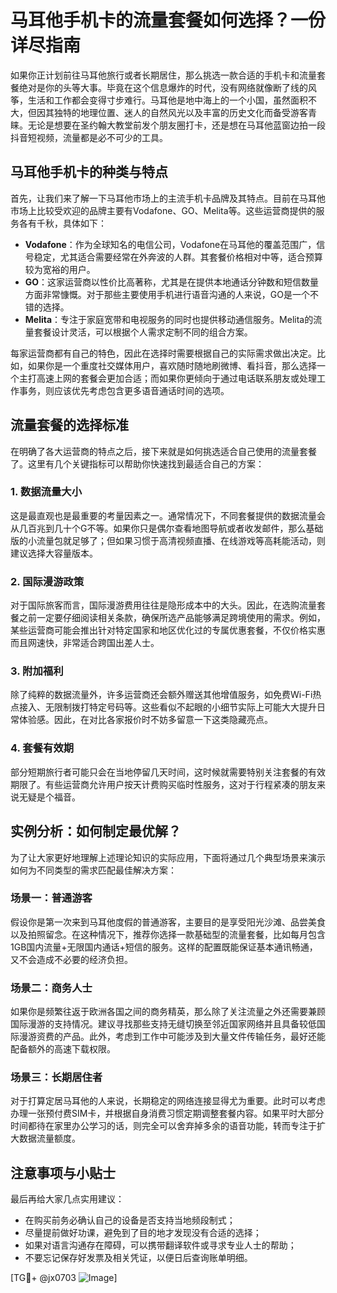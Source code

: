 # 马耳他手机卡的流量套餐如何选择？一份详尽指南

如果你正计划前往马耳他旅行或者长期居住，那么挑选一款合适的手机卡和流量套餐绝对是你的头等大事。毕竟在这个信息爆炸的时代，没有网络就像断了线的风筝，生活和工作都会变得寸步难行。马耳他是地中海上的一个小国，虽然面积不大，但因其独特的地理位置、迷人的自然风光以及丰富的历史文化而备受游客青睐。无论是想要在圣约翰大教堂前发个朋友圈打卡，还是想在马耳他蓝窗边拍一段抖音短视频，流量都是必不可少的工具。

## 马耳他手机卡的种类与特点

首先，让我们来了解一下马耳他市场上的主流手机卡品牌及其特点。目前在马耳他市场上比较受欢迎的品牌主要有Vodafone、GO、Melita等。这些运营商提供的服务各有千秋，具体如下：

- **Vodafone**：作为全球知名的电信公司，Vodafone在马耳他的覆盖范围广，信号稳定，尤其适合需要经常在外奔波的人群。其套餐价格相对中等，适合预算较为宽裕的用户。
- **GO**：这家运营商以性价比高著称，尤其是在提供本地通话分钟数和短信数量方面非常慷慨。对于那些主要使用手机进行语音沟通的人来说，GO是一个不错的选择。
- **Melita**：专注于家庭宽带和电视服务的同时也提供移动通信服务。Melita的流量套餐设计灵活，可以根据个人需求定制不同的组合方案。

每家运营商都有自己的特色，因此在选择时需要根据自己的实际需求做出决定。比如，如果你是一个重度社交媒体用户，喜欢随时随地刷微博、看抖音，那么选择一个主打高速上网的套餐会更加合适；而如果你更倾向于通过电话联系朋友或处理工作事务，则应该优先考虑包含更多语音通话时间的选项。

## 流量套餐的选择标准

在明确了各大运营商的特点之后，接下来就是如何挑选适合自己使用的流量套餐了。这里有几个关键指标可以帮助你快速找到最适合自己的方案：

### 1. 数据流量大小
这是最直观也是最重要的考量因素之一。通常情况下，不同套餐提供的数据流量会从几百兆到几十个G不等。如果你只是偶尔查看地图导航或者收发邮件，那么基础版的小流量包就足够了；但如果习惯于高清视频直播、在线游戏等高耗能活动，则建议选择大容量版本。

### 2. 国际漫游政策
对于国际旅客而言，国际漫游费用往往是隐形成本中的大头。因此，在选购流量套餐之前一定要仔细阅读相关条款，确保所选产品能够满足跨境使用的需求。例如，某些运营商可能会推出针对特定国家和地区优化过的专属优惠套餐，不仅价格实惠而且网速快，非常适合跨国出差人士。

### 3. 附加福利
除了纯粹的数据流量外，许多运营商还会额外赠送其他增值服务，如免费Wi-Fi热点接入、无限制拨打特定号码等。这些看似不起眼的小细节实际上可能大大提升日常体验感。因此，在对比各家报价时不妨多留意一下这类隐藏亮点。

### 4. 套餐有效期
部分短期旅行者可能只会在当地停留几天时间，这时候就需要特别关注套餐的有效期限了。有些运营商允许用户按天计费购买临时性服务，这对于行程紧凑的朋友来说无疑是个福音。

## 实例分析：如何制定最优解？

为了让大家更好地理解上述理论知识的实际应用，下面将通过几个典型场景来演示如何为不同类型的需求匹配最佳解决方案：

### 场景一：普通游客
假设你是第一次来到马耳他度假的普通游客，主要目的是享受阳光沙滩、品尝美食以及拍照留念。在这种情况下，推荐你选择一款基础型的流量套餐，比如每月包含1GB国内流量+无限国内通话+短信的服务。这样的配置既能保证基本通讯畅通，又不会造成不必要的经济负担。

### 场景二：商务人士
如果你是频繁往返于欧洲各国之间的商务精英，那么除了关注流量之外还需要兼顾国际漫游的支持情况。建议寻找那些支持无缝切换至邻近国家网络并且具备较低国际漫游资费的产品。此外，考虑到工作中可能涉及到大量文件传输任务，最好还能配备额外的高速下载权限。

### 场景三：长期居住者
对于打算定居马耳他的人来说，长期稳定的网络连接显得尤为重要。此时可以考虑办理一张预付费SIM卡，并根据自身消费习惯定期调整套餐内容。如果平时大部分时间都待在家里办公学习的话，则完全可以舍弃掉多余的语音功能，转而专注于扩大数据流量额度。

## 注意事项与小贴士

最后再给大家几点实用建议：
- 在购买前务必确认自己的设备是否支持当地频段制式；
- 尽量提前做好功课，避免到了目的地才发现没有合适的选择；
- 如果对语言沟通存在障碍，可以携带翻译软件或寻求专业人士的帮助；
- 不要忘记保存好发票及相关凭证，以便日后查询账单明细。

[TG💪+ @jx0703 ![Image](https://github.com/user-attachments/assets/dbca1d08-cadb-493c-b0ec-ad6f7a83f270)]